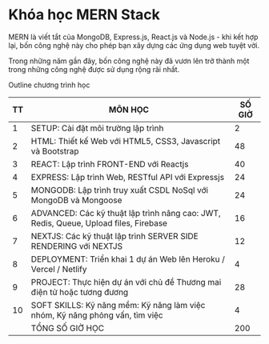 # Khóa học MERN Stack

MERN là viết tắt của MongoDB, Express.js, React.js và Node.js - khi kết hợp lại, bốn công nghệ này cho phép bạn xây dựng các ứng dụng web tuyệt vời.

Trong những năm gần đây, bốn công nghệ này đã vươn lên trở thành một trong những công nghệ được sử dụng rộng rãi nhất.

Outline chương trình học

| TT  | MÔN HỌC                                                                              | SỐ GIỜ |
| --- | ------------------------------------------------------------------------------------ | ------ |
| 1   | SETUP: Cài đặt môi trường lập trình                                                  | 2      |
| 2   | HTML: Thiết kế Web với HTML5, CSS3, Javascript và Bootstrap                          | 48     |
| 3   | REACT: Lập trình FRONT-END với Reactjs                                               | 40     |
| 4   | EXPRESS: Lập trình Web, RESTful API với Expressjs                                    | 24     |
| 5   | MONGODB: Lập trình truy xuất CSDL NoSql với MongoDB và Mongoose                      | 24     |
| 6   | ADVANCED: Các kỹ thuật lập trình nâng cao: JWT, Redis, Queue, Upload files, Firebase | 16     |
| 7   | NEXTJS: Các kỹ thuật lập trình SERVER SIDE RENDERING với NEXTJS                      | 12     |
| 8   | DEPLOYMENT: Triển khai 1 dự án Web lên Heroku / Vercel / Netlify                     | 4      |
| 9   | PROJECT: Thực hiện dự án với chủ đề Thương mai điện tử hoặc tương đương              | 28     |
| 10  | SOFT SKILLS: Kỹ năng mềm: Kỹ năng làm việc nhóm, Kỹ năng phỏng vấn, tìm việc         | 4      |
|     | TỔNG SỐ GIỜ HỌC                                                                      | 200    |
